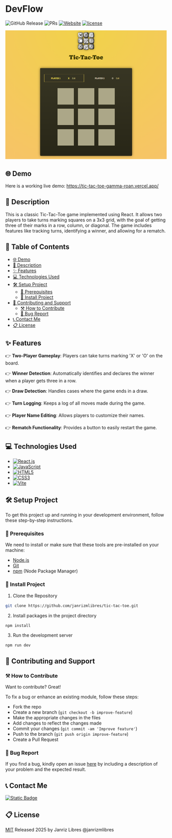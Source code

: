# DevFlow

![GitHub Release](https://img.shields.io/github/v/release/janrizmlibres/tic-tac-toe?color=orange)
![PRs](https://img.shields.io/badge/PRs-welcome-ff69b4.svg?style=shields)
[![Website](https://img.shields.io/website?url=https%3A%2F%2Ftic-tac-toe-gamma-roan.vercel.app%2F)](https://tic-tac-toe-gamma-roan.vercel.app/)
[![license](https://img.shields.io/badge/license-MIT-blue.svg)](LICENSE)

![Screenshot](screenshot.png)

## 🌐 Demo

Here is a working live demo: https://tic-tac-toe-gamma-roan.vercel.app/

## 📝 Description

This is a classic Tic-Tac-Toe game implemented using React. It allows two players to take turns marking squares on a 3x3 grid, with the goal of getting three of their marks in a row, column, or diagonal. The game includes features like tracking turns, identifying a winner, and allowing for a rematch.

## 📖 Table of Contents

- [🌐 Demo](#-demo)
- [📝 Description](#-description)
- [✨ Features](#-features)
- [💻 Technologies Used](#️-technologies-used)
- [🛠️ Setup Project](#-setup-project)
  - [🍴 Prerequisites](#-prerequisites)
  - [🚀 Install Project](#-install-project)
- [🤝 Contributing and Support](#-contributing-and-support)
  - [⚒️ How to Contribute](#️-how-to-contribute)
  - [📩 Bug Report](#-bug-report)
- [📞 Contact Me](#-contact-me)
- [📋 License](#-license)

## ✨ Features

👉 **Two-Player Gameplay**: Players can take turns marking 'X' or 'O' on the board.

👉 **Winner Detection**: Automatically identifies and declares the winner when a player gets three in a row.

👉 **Draw Detection**: Handles cases where the game ends in a draw.

👉 **Turn Logging**: Keeps a log of all moves made during the game.

👉 **Player Name Editing**: Allows players to customize their names.

👉 **Rematch Functionality**: Provides a button to easily restart the game.

## 💻 Technologies Used

- [![React.js][React.js]][React-url]
- [![JavaScript][JavaScript]][JavaScript-url]
- [![HTML5][HTML]][HTML-url]
- [![CSS3][CSS]][CSS-url]
- [![Vite][Vite]][Vite-url]

[React.js]: https://img.shields.io/badge/react-%2320232a.svg?style=for-the-badge&logo=react&logoColor=%2361DAFB
[React-url]: https://react.dev/
[JavaScript]: https://img.shields.io/badge/javascript-%23323330.svg?style=for-the-badge&logo=javascript&logoColor=%23F7DF1E
[JavaScript-url]: https://developer.mozilla.org/en-US/docs/Web/JavaScript
[HTML]: https://img.shields.io/badge/html5-%23E34F26.svg?style=for-the-badge&logo=html5&logoColor=white
[HTML-url]: https://developer.mozilla.org/en-US/docs/Web/HTML
[CSS]: https://img.shields.io/badge/css3-%231572B6.svg?style=for-the-badge&logo=css3&logoColor=white
[CSS-url]: https://developer.mozilla.org/en-US/docs/Web/CSS
[Vite]: https://img.shields.io/badge/vite-%23646CFF.svg?style=for-the-badge&logo=vite&logoColor=white
[Vite-url]: https://vite.dev/

## 🛠️ Setup Project

To get this project up and running in your development environment, follow these step-by-step instructions.

### 🍴 Prerequisites

We need to install or make sure that these tools are pre-installed on your machine:

- [Node.js](https://nodejs.org/en)
- [Git](https://git-scm.com/downloads)
- [npm](https://www.npmjs.com/) (Node Package Manager)

### 🚀 Install Project

1. Clone the Repository

```bash
git clone https://github.com/janrizmlibres/tic-tac-toe.git
```

2. Install packages in the project directory

```
npm install
```

3. Run the development server

```bash
npm run dev
```

## 🤝 Contributing and Support

### ⚒️ How to Contribute

Want to contribute? Great!

To fix a bug or enhance an existing module, follow these steps:

- Fork the repo
- Create a new branch (`git checkout -b improve-feature`)
- Make the appropriate changes in the files
- Add changes to reflect the changes made
- Commit your changes (`git commit -am 'Improve feature'`)
- Push to the branch (`git push origin improve-feature`)
- Create a Pull Request

### 📩 Bug Report

If you find a bug, kindly open an issue [here](https://github.com/janrizmlibres/tic-tac-toe/issues/new) by including a description of your problem and the expected result.

## 📞 Contact Me

[![Static Badge](https://img.shields.io/badge/LinkedIn-janrizlibres-blue?style=flat&logo=linkedin&logoColor=%23b0c0c0&labelColor=%23363D44)
](https://www.linkedin.com/in/janrizlibres/)

## 📋 License

[MIT](https://choosealicense.com/licenses/mit/)
Released 2025 by Janriz Libres @janrizmlibres
